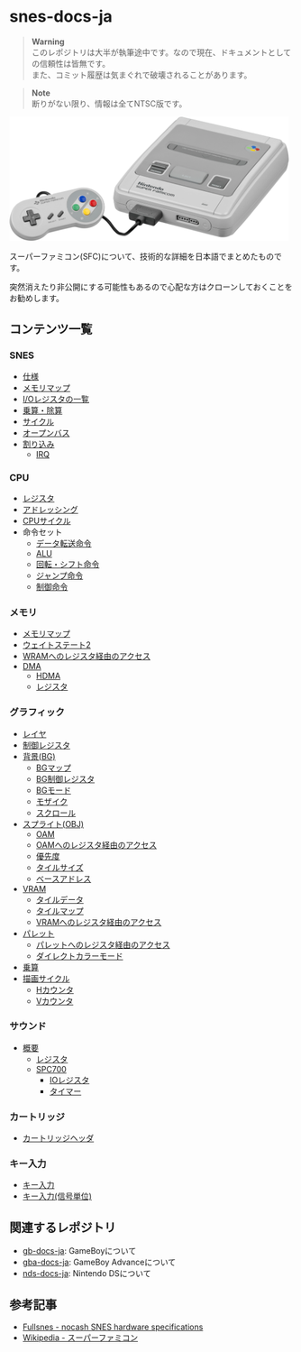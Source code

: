# snes-docs-ja

>**Warning**  
> このレポジトリは大半が執筆途中です。なので現在、ドキュメントとしての信頼性は皆無です。  
> また、コミット履歴は気まぐれで破壊されることがあります。

>**Note**  
> 断りがない限り、情報は全てNTSC版です。

<img src="images/sfc.webp" height="220" />

スーパーファミコン(SFC)について、技術的な詳細を日本語でまとめたものです。

突然消えたり非公開にする可能性もあるので心配な方はクローンしておくことをお勧めします。

## コンテンツ一覧

### SNES

- [仕様](spec.md)
- [メモリマップ](memory/)
- [I/Oレジスタの一覧](ioreg.md)
- [乗算・除算](muldiv.md)
- [サイクル](cycle.md)
- [オープンバス](openbus.md)
- [割り込み](interrupt/)
    - [IRQ](interrupt/irq.md)

### CPU

- [レジスタ](65xx/register.md)
- [アドレッシング](65xx/addressing.md)
- [CPUサイクル](65xx/cycle.md)
- 命令セット
    - [データ転送命令](65xx/isa/transfer.md)
    - [ALU](65xx/isa/alu.md)
    - [回転・シフト命令](65xx/isa/rotate_shift.md)
    - [ジャンプ命令](65xx/isa/jump.md)
    - [制御命令](65xx/isa/control.md)

### メモリ

- [メモリマップ](memory/)
- [ウェイトステート2](memory/ws2.md)
- [WRAMへのレジスタ経由のアクセス](memory/wram.md)
- [DMA](memory/dma/)
    - [HDMA](memory/dma/hdma.md)
    - [レジスタ](memory/dma/ioreg.md)

### グラフィック

- [レイヤ](video/layer.md)
- [制御レジスタ](video/control.md)
- [背景(BG)](video/bg/)
    - [BGマップ](video/bg/bgmap.md)
    - [BG制御レジスタ](video/bg/control.md) 
    - [BGモード](video/bg/mode.md)
    - [モザイク](video/bg/mosaic.md)
    - [スクロール](video/bg/scroll.md)
- [スプライト(OBJ)](video/obj/)
    - [OAM](video/obj/oam.md)
    - [OAMへのレジスタ経由のアクセス](memory/oam.md)
    - [優先度](video/obj/priority.md)
    - [タイルサイズ](video/obj/obsel.md)
    - [ベースアドレス](video/obj/obsel.md)
- [VRAM](video/vram.md)
    - [タイルデータ](video/vram.md#-8x8タイルデータ-bg-and-obj)
    - [タイルマップ](video/bg/bgmap.md)
    - [VRAMへのレジスタ経由のアクセス](memory/vram.md)
- [パレット](video/palette.md)
    - [パレットへのレジスタ経由のアクセス](memory/palette.md)
    - [ダイレクトカラーモード](video/palette.md#ダイレクトカラーモード)
- [乗算](video/mul.md)
- [描画サイクル](video/scanline.md)
    - [Hカウンタ](video/scanline.md)
    - [Vカウンタ](video/scanline.md)

### サウンド

- [概要](sound/)
    - [レジスタ](sound/ioreg.md)
    - [SPC700](sound/spc700/)
        - [IOレジスタ](sound/spc700/ioreg.md)
        - [タイマー](sound/spc700/timer.md)

### カートリッジ

- [カートリッジヘッダ](cartridge/header.md)

### キー入力

- [キー入力](keypad/joypad.md)
- [キー入力(信号単位)](keypad/signal.md)

## 関連するレポジトリ

- [gb-docs-ja](https://github.com/pokemium/gb-docs-ja): GameBoyについて
- [gba-docs-ja](https://github.com/pokemium/gba-docs-ja): GameBoy Advanceについて
- [nds-docs-ja](https://github.com/pokemium/nds-docs-ja): Nintendo DSについて

## 参考記事

- [Fullsnes - nocash SNES hardware specifications](https://problemkaputt.de/fullsnes.htm)
- [Wikipedia - スーパーファミコン](https://ja.wikipedia.org/wiki/%E3%82%B9%E3%83%BC%E3%83%91%E3%83%BC%E3%83%95%E3%82%A1%E3%83%9F%E3%82%B3%E3%83%B3)
